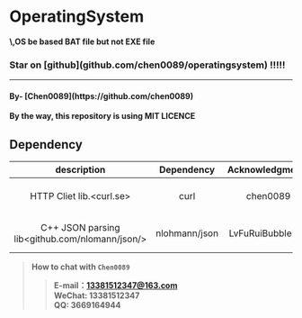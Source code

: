 # OperatingSystem
<b>\\,OS be based BAT file but not EXE file<b>

<h3>
  Star on 
  [github](github.com/chen0089/operatingsystem)
  !!!!!
</h3>
<hr>
<h4>By-
  [Chen0089](https://github.com/chen0089)
</h4>
By the way, this repository is using MIT LICENCE

## Dependency
|                  description                 |Dependency|Acknowledgments|description|
|:--------------------------------------------:|:-----------:|:--------------:|:-----------------------------:|
|           HTTP Cliet lib.<curl.se>           |    curl     |    chen0089    |core code optimization & design|
|C++ JSON parsing lib<github.com/nlomann/json/>|nlohmann/json|LvFuRuiBubbleBoy|Testing & documentation support|
> How to chat with `Chen0089`  
> > E-mail：13381512347@163.com  
> > WeChat: 13381512347  
> > QQ: 3669164944
